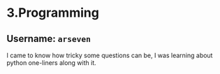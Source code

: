 # 3.Programming
## Username: __```arseven```__

I came to know how tricky some questions can be, I was learning about python one-liners along with it.



